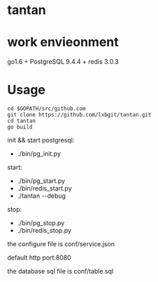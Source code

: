 # tantan
# work envieonment
  go1.6 + PostgreSQL 9.4.4 + redis 3.0.3
# Usage

	cd $GOPATH/src/github.com
	git clone https://github.com/lxbgit/tantan.git
	cd tantan
	go build
    

init && start postgresql:
  
  - ./bin/pg_init.py
  
start:

  - ./bin/pg_start.py
  - ./bin/redis_start.py
  - ./tantan --debug
 
stop:
  
  - ./bin/pg_stop.py
  - ./bin/redis_stop.py
   
the configure file is  conf/service.json

default http port:8080

the database sql file is conf/table.sql
    
